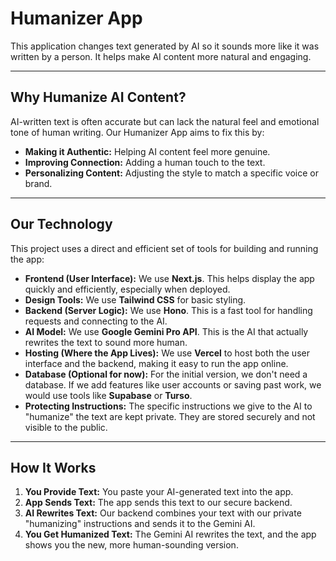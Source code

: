 # Humanizer App

This application changes text generated by AI so it sounds more like it was written by a person. It helps make AI content more natural and engaging.

---

## Why Humanize AI Content?

AI-written text is often accurate but can lack the natural feel and emotional tone of human writing. Our Humanizer App aims to fix this by:

* **Making it Authentic:** Helping AI content feel more genuine.
* **Improving Connection:** Adding a human touch to the text.
* **Personalizing Content:** Adjusting the style to match a specific voice or brand.

---

## Our Technology

This project uses a direct and efficient set of tools for building and running the app:

* **Frontend (User Interface):** We use **Next.js**. This helps display the app quickly and efficiently, especially when deployed.
* **Design Tools:** We use **Tailwind CSS** for basic styling.
* **Backend (Server Logic):** We use **Hono**. This is a fast tool for handling requests and connecting to the AI.
* **AI Model:** We use **Google Gemini Pro API**. This is the AI that actually rewrites the text to sound more human.
* **Hosting (Where the App Lives):** We use **Vercel** to host both the user interface and the backend, making it easy to run the app online.
* **Database (Optional for now):** For the initial version, we don't need a database. If we add features like user accounts or saving past work, we would use tools like **Supabase** or **Turso**.
* **Protecting Instructions:** The specific instructions we give to the AI to "humanize" the text are kept private. They are stored securely and not visible to the public.

---

## How It Works

1.  **You Provide Text:** You paste your AI-generated text into the app.
2.  **App Sends Text:** The app sends this text to our secure backend.
3.  **AI Rewrites Text:** Our backend combines your text with our private "humanizing" instructions and sends it to the Gemini AI.
4.  **You Get Humanized Text:** The Gemini AI rewrites the text, and the app shows you the new, more human-sounding version.
